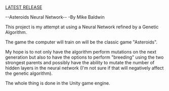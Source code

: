 [LATEST RELEASE](https://github.com/MikeBaldwin21/Asteroids-Neural-Network/releases/latest)


--Asteroids Neural Network--
-By Mike Baldwin

This project is my attempt at using a Neural Network refined by a Genetic Algorithm.

The game the computer will train on will be the classic game "Asteroids".

My hope is to not only have the algorithm perform mutations on the next generation but also to have the options to perform "breeding" using the two strongest parents and possibly have the ability to mutate the number of hidden layers in the neural network (I'm not sure if that will negatively affect the genetic algorithm).

The whole thing is done in the Unity game engine.
